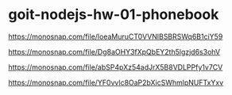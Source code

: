 # goit-nodejs-hw-01-phonebook

https://monosnap.com/file/loeaMuruCT0VVNlBSBRSWq6B1ciY59

https://monosnap.com/file/Dg8aOHY3fXpQbEY2th5lgzjd6s3ohV

https://monosnap.com/file/abSP4pXz54adJrX5B8VDLPPfy1v7CV

https://monosnap.com/file/YF0vvlc8OaP2bXicSWhmlpNUFTxYxv
